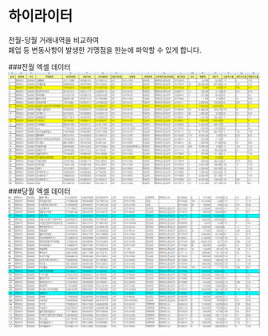 하이라이터
=========   
전월-당월 거래내역을 비교하여   
폐업 등 변동사항이 발생한 가맹점을 한눈에 파악할 수 있게 합니다.   

###전월 엑셀 데이터
![전월 엑셀파일 결과](https://github.com/SiwonLim/Csharp_PersonalProj/blob/main/Highlighter/%EC%A0%84%EC%9B%94.png?raw=true)   
###당월 엑셀 데이터   
![당월 엑셀파일 결과](https://github.com/SiwonLim/Csharp_PersonalProj/blob/main/Highlighter/%EB%8B%B9%EC%9B%94.png?raw=true)
